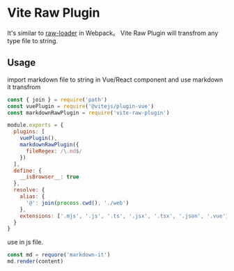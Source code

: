 # Vite Raw Plugin

It's similar to [raw-loader](https://www.npmjs.com/package/raw-loader) in Webpack。 Vite Raw Plugin will transfrom any type file to string.

## Usage

import markdown file to string in Vue/React component and use markdown it transfrom

```js
const { join } = require('path')
const vuePlugin = require('@vitejs/plugin-vue')
const markdownRawPlugin = require('vite-raw-plugin')

module.exports = {
  plugins: [
    vuePlugin(),
    markdownRawPlugin({
      fileRegex: /\.md$/
    })
  ],
  define: {
    __isBrowser__: true
  },
  resolve: {
    alias: {
      '@': join(process.cwd(), './web')
    },
    extensions: ['.mjs', '.js', '.ts', '.jsx', '.tsx', '.json', '.vue']
  }
}

```

use in js file.

```js
const md = requore('markdown-it')
md.render(content)
```